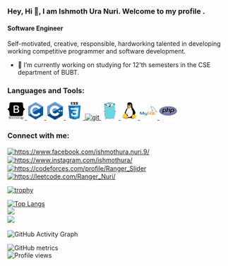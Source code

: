
### Hey, Hi 👋, I am Ishmoth Ura Nuri. Welcome to my profile .
#### Software Engineer 


Self-motivated, creative, responsible, hardworking talented in developing working competitive programmer and software development. 

- 🔭 I’m currently working on studying for 12'th semesters in the CSE department of BUBT. 

<p> </p>
<h3 align="left">Languages and Tools:</h3>
<p align="left"> <a href="https://getbootstrap.com" target="_blank" rel="noreferrer"> <img src="https://raw.githubusercontent.com/devicons/devicon/master/icons/bootstrap/bootstrap-plain-wordmark.svg" alt="bootstrap" width="40" height="40"/> </a> <a href="https://www.cprogramming.com/" target="_blank" rel="noreferrer"> <img src="https://raw.githubusercontent.com/devicons/devicon/master/icons/c/c-original.svg" alt="c" width="40" height="40"/> </a> <a href="https://www.w3schools.com/cpp/" target="_blank" rel="noreferrer"> <img src="https://raw.githubusercontent.com/devicons/devicon/master/icons/cplusplus/cplusplus-original.svg" alt="cplusplus" width="40" height="40"/> </a> <a href="https://www.w3schools.com/css/" target="_blank" rel="noreferrer"> <img src="https://raw.githubusercontent.com/devicons/devicon/master/icons/css3/css3-original-wordmark.svg" alt="css3" width="40" height="40"/> </a> <a href="https://git-scm.com/" target="_blank" rel="noreferrer"> <img src="https://www.vectorlogo.zone/logos/git-scm/git-scm-icon.svg" alt="git" width="40" height="40"/> </a> <a href="https://golang.org" target="_blank" rel="noreferrer"> <img src="https://raw.githubusercontent.com/devicons/devicon/master/icons/go/go-original.svg" alt="go" width="40" height="40"/> </a> <a href="https://www.linux.org/" target="_blank" rel="noreferrer"> <img src="https://raw.githubusercontent.com/devicons/devicon/master/icons/linux/linux-original.svg" alt="linux" width="40" height="40"/> </a> <a href="https://www.mysql.com/" target="_blank" rel="noreferrer"> <img src="https://raw.githubusercontent.com/devicons/devicon/master/icons/mysql/mysql-original-wordmark.svg" alt="mysql" width="40" height="40"/> </a> <a href="https://www.php.net" target="_blank" rel="noreferrer"> <img src="https://raw.githubusercontent.com/devicons/devicon/master/icons/php/php-original.svg" alt="php" width="40" height="40"/> </a> </p> 

<h3 align="left">Connect with me:</h3>
<p align="left">
<a href="https://www.facebook.com/ishmothura.nuri.9/" target="blank"><img align="center" src="https://raw.githubusercontent.com/rahuldkjain/github-profile-readme-generator/master/src/images/icons/Social/facebook.svg" alt="https://www.facebook.com/ishmothura.nuri.9/" height="30" width="40" /></a>
<a href="https://www.instagram.com/ishmothura/" target="blank"><img align="center" src="https://raw.githubusercontent.com/rahuldkjain/github-profile-readme-generator/master/src/images/icons/Social/instagram.svg" alt="https://www.instagram.com/ishmothura/" height="30" width="40" /></a>
<a href="https://codeforces.com/profile/Ranger_Slider" target="blank"><img align="center" src="https://raw.githubusercontent.com/rahuldkjain/github-profile-readme-generator/master/src/images/icons/Social/codeforces.svg" alt="https://codeforces.com/profile/Ranger_Slider" height="30" width="40" /></a>
<a href="https://leetcode.com/Ranger_Nuri/" target="blank"><img align="center" src="https://raw.githubusercontent.com/rahuldkjain/github-profile-readme-generator/master/src/images/icons/Social/leet-code.svg" alt="https://leetcode.com/Ranger_Nuri/" height="30" width="40" /></a>
</p> 
 


[![trophy](https://github-profile-trophy.vercel.app/?username=Rangerslider)](https://github.com/ryo-ma/github-profile-trophy)

[![Top Langs](https://github-readme-stats.vercel.app/api/top-langs/?username=rangerslider)](https://github.com/anuraghazra/github-readme-stats)<br/>
![](https://github-readme-stats.vercel.app/api?username=rangerslider&theme=vue&hide_border=true&include_all_commits=false&count_private=false)<br/>
![](https://github-readme-streak-stats.herokuapp.com/?user=rangerslider&theme=vue&hide_border=true)<br/>


![GitHub Activity Graph](https://activity-graph.herokuapp.com/graph?username=Rangerslider)  

![GitHub metrics](https://metrics.lecoq.io/Rangerslider)  
![Profile views](https://gpvc.arturio.dev/Rangerslider)  
